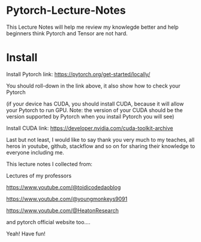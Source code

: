 # Pytorch-Lecture-Notes
This Lecture Notes will help me review my knowlegde better and help beginners think Pytorch and Tensor are not hard.

# Install
Install Pytorch link:  https://pytorch.org/get-started/locally/

You should roll-down in the link above, it also show how to check your Pytorch

(if your device has CUDA, you should install CUDA, because it will allow your Pytorch to run GPU. Note: the version of your CUDA should be the version supported by Pytorch when you instail Pytorch you will see)

Install CUDA link: https://developer.nvidia.com/cuda-toolkit-archive

Last but not least, I would like to say thank you very much to my teaches, all heros in youtube, github, stackflow and so on for sharing their knowledge to everyone including me.

This lecture notes I collected from:

Lectures of my professors

https://www.youtube.com/@toidicodedaoblog

https://www.youtube.com/@youngmonkeys9091

https://www.youtube.com/@HeatonResearch

and pytorch official website too....


Yeah! Have fun!
